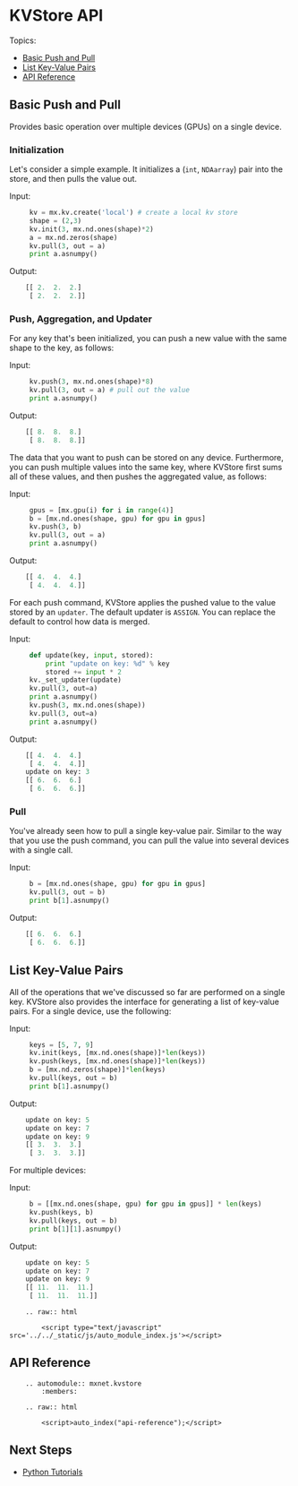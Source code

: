 # KVStore API

Topics:
* [Basic Push and Pull](#basic-push-and-pull)
* [List Key-Value Pairs](#list-key-value-pairs)
* [API Reference](#api-reference)


## Basic Push and Pull

Provides basic operation over multiple devices (GPUs) on a single device.

### Initialization

Let's consider a simple example. It initializes
a (`int`, `NDAarray`) pair into the store, and then pulls the value out.

Input:
```python
     kv = mx.kv.create('local') # create a local kv store
     shape = (2,3)
     kv.init(3, mx.nd.ones(shape)*2)
     a = mx.nd.zeros(shape)
     kv.pull(3, out = a)
     print a.asnumpy()
```

Output:
```python
    [[ 2.  2.  2.]
     [ 2.  2.  2.]]
```

### Push, Aggregation, and Updater

For any key that's been initialized, you can push a new value with the same shape to the key, as follows:

Input:
```python
     kv.push(3, mx.nd.ones(shape)*8)
     kv.pull(3, out = a) # pull out the value
     print a.asnumpy()
```

Output:
```python
    [[ 8.  8.  8.]
     [ 8.  8.  8.]]
```

The data that you want to push can be stored on any device. Furthermore, you can push multiple
values into the same key, where KVStore first sums all of these
values, and then pushes the aggregated value, as follows:

Input:
```python
     gpus = [mx.gpu(i) for i in range(4)]
     b = [mx.nd.ones(shape, gpu) for gpu in gpus]
     kv.push(3, b)
     kv.pull(3, out = a)
     print a.asnumpy()
```

Output:
```python
    [[ 4.  4.  4.]
     [ 4.  4.  4.]]
```

For each push command, KVStore applies the pushed value to the value stored by an
`updater`. The default updater is `ASSIGN`. You can replace the default to
control how data is merged.

Input:
```python
     def update(key, input, stored):
         print "update on key: %d" % key
         stored += input * 2
     kv._set_updater(update)
     kv.pull(3, out=a)
     print a.asnumpy()
     kv.push(3, mx.nd.ones(shape))
     kv.pull(3, out=a)
     print a.asnumpy()
```

Output:
```python
    [[ 4.  4.  4.]
     [ 4.  4.  4.]]
    update on key: 3
    [[ 6.  6.  6.]
     [ 6.  6.  6.]]
```
### Pull

You've already seen how to pull a single key-value pair. Similar to the way that you use the push command, you can
pull the value into several devices with a single call.

Input:
```python
     b = [mx.nd.ones(shape, gpu) for gpu in gpus]
     kv.pull(3, out = b)
     print b[1].asnumpy()
```

Output:
```python
    [[ 6.  6.  6.]
     [ 6.  6.  6.]]
```

## List Key-Value Pairs

All of the operations that we've discussed so far are performed on a single key. KVStore also provides
the interface for generating a list of key-value pairs. For a single device, use the following:

Input:
```python
     keys = [5, 7, 9]
     kv.init(keys, [mx.nd.ones(shape)]*len(keys))
     kv.push(keys, [mx.nd.ones(shape)]*len(keys))
     b = [mx.nd.zeros(shape)]*len(keys)
     kv.pull(keys, out = b)
     print b[1].asnumpy()
```

Output:
```python
    update on key: 5
    update on key: 7
    update on key: 9
    [[ 3.  3.  3.]
     [ 3.  3.  3.]]
```

For multiple devices:

Input:
```python
     b = [[mx.nd.ones(shape, gpu) for gpu in gpus]] * len(keys)
     kv.push(keys, b)
     kv.pull(keys, out = b)
     print b[1][1].asnumpy()
```

Output:
```python
    update on key: 5
    update on key: 7
    update on key: 9
    [[ 11.  11.  11.]
     [ 11.  11.  11.]]
```

```eval_rst
    .. raw:: html

        <script type="text/javascript" src='../../_static/js/auto_module_index.js'></script>
```


## API Reference

```eval_rst
    .. automodule:: mxnet.kvstore
        :members:

    .. raw:: html

        <script>auto_index("api-reference");</script>
```

## Next Steps
* [Python Tutorials](http://mxnet.io/tutorials/index.html#Python-Tutorials)
